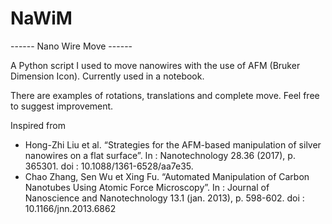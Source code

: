 # NaWiM
 ------ Nano Wire Move ------

A Python script I used to move nanowires with the use of AFM (Bruker Dimension Icon). Currently used in a notebook.

There are examples of rotations, translations and complete move. Feel free to suggest improvement.

Inspired from
- Hong-Zhi Liu et al. “Strategies for the AFM-based manipulation of silver
nanowires on a flat surface”. In : Nanotechnology 28.36 (2017), p. 365301.
doi : 10.1088/1361-6528/aa7e35.
- Chao Zhang, Sen Wu et Xing Fu. “Automated Manipulation of Carbon
Nanotubes Using Atomic Force Microscopy”. In : Journal of Nanoscience
and Nanotechnology 13.1 (jan. 2013), p. 598-602. doi : 10.1166/jnn.2013.6862
